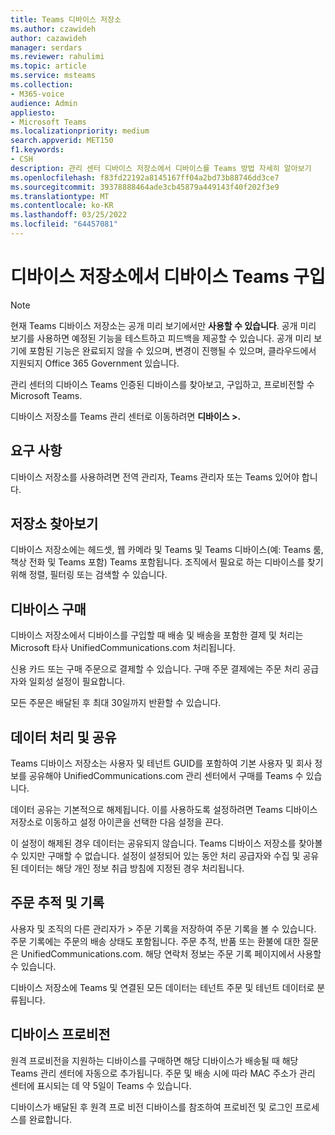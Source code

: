 ```yaml
---
title: Teams 디바이스 저장소
ms.author: czawideh
author: cazawideh
manager: serdars
ms.reviewer: rahulimi
ms.topic: article
ms.service: msteams
ms.collection:
- M365-voice
audience: Admin
appliesto:
- Microsoft Teams
ms.localizationpriority: medium
search.appverid: MET150
f1.keywords:
- CSH
description: 관리 센터 디바이스 저장소에서 디바이스를 Teams 방법 자세히 알아보기
ms.openlocfilehash: f83fd22192a8145167ff04a2bd73b88746dd3ce7
ms.sourcegitcommit: 39378888464ade3cb45879a449143f40f202f3e9
ms.translationtype: MT
ms.contentlocale: ko-KR
ms.lasthandoff: 03/25/2022
ms.locfileid: "64457081"
---
```

# <a name="purchase-devices-in-the-teams-device-store"></a>디바이스 저장소에서 디바이스 Teams 구입

>[!NOTE]
>현재 Teams 디바이스 저장소는 공개 미리 보기에서만 **사용할 수 있습니다**. 공개 미리 보기를 사용하면 예정된 기능을 테스트하고 피드백을 제공할 수 있습니다. 공개 미리 보기에 포함된 기능은 완료되지 않을 수 있으며, 변경이 진행될 수 있으며, 클라우드에서 지원되지 Office 365 Government 있습니다.

관리 센터의 디바이스 Teams 인증된 디바이스를 찾아보고, 구입하고, 프로비전할 수 Microsoft Teams.  

 디바이스 저장소를 Teams 관리 센터로 이동하려면 **디바이스 >.**

## <a name="requirements"></a>요구 사항

디바이스 저장소를 사용하려면 전역 관리자, Teams 관리자 또는 Teams 있어야 합니다.

## <a name="browse-the-store"></a>저장소 찾아보기

디바이스 저장소에는 헤드셋, 웹 카메라 및 Teams 및 Teams 디바이스(예: Teams 룸, 책상 전화 및 Teams 포함) Teams 포함됩니다. 조직에서 필요로 하는 디바이스를 찾기 위해 정렬, 필터링 또는 검색할 수 있습니다.

## <a name="purchase-devices"></a>디바이스 구매

디바이스 저장소에서 디바이스를 구입할 때 배송 및 배송을 포함한 결제 및 처리는 Microsoft 타사 UnifiedCommunications.com 처리됩니다.  

신용 카드 또는 구매 주문으로 결제할 수 있습니다. 구매 주문 결제에는 주문 처리 공급자와 일회성 설정이 필요합니다.

모든 주문은 배달된 후 최대 30일까지 반환할 수 있습니다.

## <a name="data-handling-and-sharing"></a>데이터 처리 및 공유

Teams 디바이스 저장소는 사용자 및 테넌트 GUID를 포함하여 기본 사용자 및 회사 정보를 공유해야 UnifiedCommunications.com 관리 센터에서 구매를 Teams 수 있습니다.

데이터 공유는 기본적으로 해제됩니다. 이를 사용하도록 설정하려면 Teams 디바이스 저장소로 이동하고 설정 아이콘을 선택한 다음 설정을 끈다.  

이 설정이 해제된 경우 데이터는 공유되지 않습니다. Teams 디바이스 저장소를 찾아볼 수 있지만 구매할 수 없습니다. 설정이 설정되어 있는 동안 처리 공급자와 수집 및 공유된 데이터는 해당 개인 정보 취급 방침에 지정된 경우 처리됩니다.

## <a name="order-tracking-and-history"></a>주문 추적 및 기록

사용자 및 조직의 다른 관리자가 > 주문 기록을 저장하여 주문 기록을 볼 수 있습니다. 주문 기록에는 주문의 배송 상태도 포함됩니다. 주문 추적, 반품 또는 환불에 대한 질문은 UnifiedCommunications.com. 해당 연락처 정보는 주문 기록 페이지에서 사용할 수 있습니다.

디바이스 저장소에 Teams 및 연결된 모든 데이터는 테넌트 주문 및 테넌트 데이터로 분류됩니다.

## <a name="provision-devices"></a>디바이스 프로비전

원격 프로비전을 지원하는 디바이스를 구매하면 해당 디바이스가 배송될 때 해당 Teams 관리 센터에 자동으로 추가됩니다. 주문 및 배송 시에 따라 MAC 주소가 관리 센터에 표시되는 데 약 5일이 Teams 수 있습니다.

디바이스가 배달된 후 원격 프로 [](remote-provision-remote-login.md#generate-a-verification-code) 비전 디바이스를 참조하여 프로비전 및 로그인 프로세스를 완료합니다.
